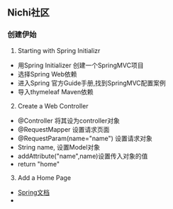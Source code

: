 ## Nichi社区

### 创建伊始
1. Starting with Spring Initializr
* 用Spring Initializer 创建一个SpringMVC项目
* 选择Spring Web依赖
* 进入Spring 官方Guide手册,找到SpringMVC配置案例
* 导入thymeleaf Maven依赖
2. Create a Web Controller
* @Controller 将其设为controller对象
* @RequestMapper 设置请求页面
* @RequestParam(name="name") 设置请求对象
* String name, 设置Model对象
* addAttribute("name",name)设置传入对象的值
* return "home"
3. Add a Home Page
* [Spring文档](https://www.bilibili.com/video/BV1r4411r7au?p=8&t=322.6)
*    
